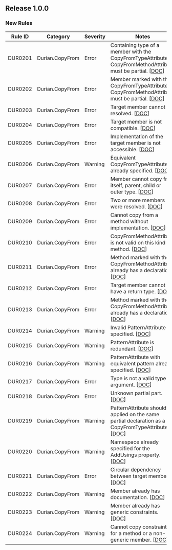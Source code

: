 ﻿## Release 1.0.0

### New Rules
Rule ID | Category | Severity | Notes
--------|----------|----------|-----------------------------------------
DUR0201 | Durian.CopyFrom | Error |  Containing type of a member with the CopyFromTypeAttribute or CopyFromMethodAttribute must be partial. [[DOC](https://github.com/piotrstenke/Durian/tree/master/docs/CopyFrom/DUR0201.md)]
DUR0202 | Durian.CopyFrom | Error |  Member marked with the CopyFromTypeAttribute or CopyFromMethodAttribute must be partial. [[DOC](https://github.com/piotrstenke/Durian/tree/master/docs/CopyFrom/DUR0202.md)]
DUR0203 | Durian.CopyFrom | Error |  Target member cannot be resolved. [[DOC](https://github.com/piotrstenke/Durian/tree/master/docs/CopyFrom/DUR0204.md)]
DUR0204 | Durian.CopyFrom | Error |  Target member is not compatible. [[DOC](https://github.com/piotrstenke/Durian/tree/master/docs/CopyFrom/DUR0204.md)]
DUR0205 | Durian.CopyFrom | Error |  Implementation of the target member is not accessible. [[DOC](https://github.com/piotrstenke/Durian/tree/master/docs/CopyFrom/DUR0205.md)]
DUR0206 | Durian.CopyFrom | Warning |  Equivalent CopyFromTypeAttribute already specified. [[DOC](https://github.com/piotrstenke/Durian/tree/master/docs/CopyFrom/DUR0206.md)]
DUR0207 | Durian.CopyFrom | Error |  Member cannot copy from itself, parent, child or outer type. [[DOC](https://github.com/piotrstenke/Durian/tree/master/docs/CopyFrom/DUR0207.md)]
DUR0208 | Durian.CopyFrom | Error |  Two or more members were resolved. [[DOC](https://github.com/piotrstenke/Durian/tree/master/docs/CopyFrom/DUR0208.md)]
DUR0209 | Durian.CopyFrom | Error |  Cannot copy from a method without implementation. [[DOC](https://github.com/piotrstenke/Durian/tree/master/docs/CopyFrom/DUR0209.md)]
DUR0210 | Durian.CopyFrom | Error |  CopyFromMethodAttribute is not valid on this kind of method. [[DOC](https://github.com/piotrstenke/Durian/tree/master/docs/CopyFrom/DUR0210.md)]
DUR0211 | Durian.CopyFrom | Error |  Method marked with the CopyFromMethodAttribute already has a declaration. [[DOC](https://github.com/piotrstenke/Durian/tree/master/docs/CopyFrom/DUR0211.md)]
DUR0212 | Durian.CopyFrom | Error |  Target member cannot have a return type. [[DOC](https://github.com/piotrstenke/Durian/tree/master/docs/CopyFrom/DUR0212.md)]
DUR0213 | Durian.CopyFrom | Error |  Method marked with the CopyFromMethodAttribute already has a declaration. [[DOC](https://github.com/piotrstenke/Durian/tree/master/docs/CopyFrom/DUR0213.md)]
DUR0214 | Durian.CopyFrom | Warning |  Invalid PatternAttribute specified. [[DOC](https://github.com/piotrstenke/Durian/tree/master/docs/CopyFrom/DUR0214.md)]
DUR0215 | Durian.CopyFrom | Warning |  PatternAttribute is redundant. [[DOC](https://github.com/piotrstenke/Durian/tree/master/docs/CopyFrom/DUR0215.md)]
DUR0216 | Durian.CopyFrom | Warning |  PatternAttribute with equivalent pattern already specified. [[DOC](https://github.com/piotrstenke/Durian/tree/master/docs/CopyFrom/DUR0216.md)]
DUR0217 | Durian.CopyFrom | Error |  Type is not a valid type argument. [[DOC](https://github.com/piotrstenke/Durian/tree/master/docs/CopyFrom/DUR0217.md)]
DUR0218 | Durian.CopyFrom | Error |  Unknown partial part. [[DOC](https://github.com/piotrstenke/Durian/tree/master/docs/CopyFrom/DUR0218.md)]
DUR0219 | Durian.CopyFrom | Warning |  PatternAttribute should be applied on the same partial declaration as a CopyFromTypeAttribute. [[DOC](https://github.com/piotrstenke/Durian/tree/master/docs/CopyFrom/DUR0219.md)]
DUR0220 | Durian.CopyFrom | Warning |  Namespace already specified for the AddUsings property. [[DOC](https://github.com/piotrstenke/Durian/tree/master/docs/CopyFrom/DUR0220.md)]
DUR0221 | Durian.CopyFrom | Error |  Circular dependency between target members. [[DOC](https://github.com/piotrstenke/Durian/tree/master/docs/CopyFrom/DUR0221.md)]
DUR0222 | Durian.CopyFrom | Warning |  Member already has documentation. [[DOC](https://github.com/piotrstenke/Durian/tree/master/docs/CopyFrom/DUR0222.md)]
DUR0223 | Durian.CopyFrom | Warning |  Member already has generic constraints. [[DOC](https://github.com/piotrstenke/Durian/tree/master/docs/CopyFrom/DUR0223.md)]
DUR0224 | Durian.CopyFrom | Warning |  Cannot copy constraints for a method or a non-generic member. [[DOC](https://github.com/piotrstenke/Durian/tree/master/docs/CopyFrom/DUR0224.md)]